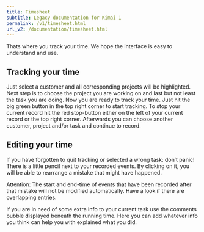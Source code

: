 ```yaml
---
title: Timesheet
subtitle: Legacy documentation for Kimai 1
permalink: /v1/timesheet.html
url_v2: /documentation/timesheet.html
---
```


Thats where you track your time. We hope the interface is easy to understand and use.

## Tracking your time

Just select a customer and all corresponding projects will be highlighted. 
Next step is to choose the project you are working on and last but not least the task you are doing. 
Now you are ready to track your time. Just hit the big green button in the top right corner to start tracking. 
To stop your current record hit the red stop-button either on the left of your current record or the top right corner. 
Afterwards you can choose another customer, project and/or task and continue to record.

## Editing your time

If you have forgotten to quit tracking or selected a wrong task: don’t panic! There is a little pencil next to your recorded events. 
By clicking on it, you will be able to rearrange a mistake that might have happened.

Attention: The start and end-time of events that have been recorded after that mistake will not be modified automatically. 
Have a look if there are overlapping entries.

If you are in need of some extra info to your current task use the comments bubble displayed beneath the running time. 
Here you can add whatever info you think can help you with explained what you did.

